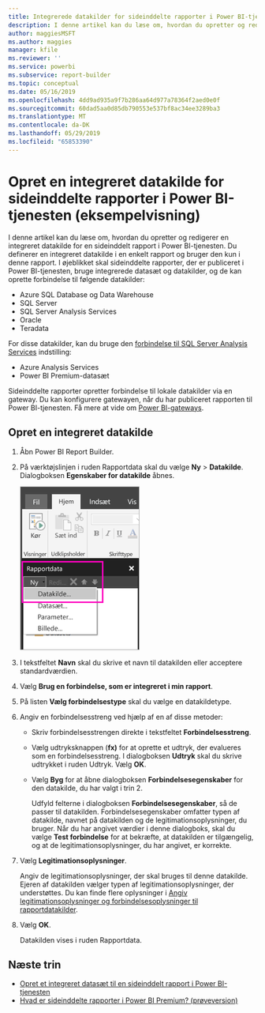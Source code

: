 ```yaml
---
title: Integrerede datakilder for sideinddelte rapporter i Power BI-tjenesten (eksempelvisning)
description: I denne artikel kan du læse om, hvordan du opretter og redigerer en integreret datakilde i en sideinddelt rapport i Power BI-tjenesten.
author: maggiesMSFT
ms.author: maggies
manager: kfile
ms.reviewer: ''
ms.service: powerbi
ms.subservice: report-builder
ms.topic: conceptual
ms.date: 05/16/2019
ms.openlocfilehash: 4dd9ad935a9f7b286aa64d977a78364f2aed0e0f
ms.sourcegitcommit: 60dad5aa0d85db790553e537bf8ac34ee3289ba3
ms.translationtype: MT
ms.contentlocale: da-DK
ms.lasthandoff: 05/29/2019
ms.locfileid: "65853390"
---
```

# <a name="create-an-embedded-data-source-for-paginated-reports-in-the-power-bi-service-preview"></a>Opret en integreret datakilde for sideinddelte rapporter i Power BI-tjenesten (eksempelvisning)

I denne artikel kan du læse om, hvordan du opretter og redigerer en integreret datakilde for en sideinddelt rapport i Power BI-tjenesten. Du definerer en integreret datakilde i en enkelt rapport og bruger den kun i denne rapport. I øjeblikket skal sideinddelte rapporter, der er publiceret i Power BI-tjenesten, bruge integrerede datasæt og datakilder, og de kan oprette forbindelse til følgende datakilder:

- Azure SQL Database og Data Warehouse
- SQL Server
- SQL Server Analysis Services
- Oracle 
- Teradata 

For disse datakilder, kan du bruge den [forbindelse til SQL Server Analysis Services](service-premium-connect-tools.md) indstilling:

- Azure Analysis Services
- Power BI Premium-datasæt

Sideinddelte rapporter opretter forbindelse til lokale datakilder via en gateway. Du kan konfigurere gatewayen, når du har publiceret rapporten til Power BI-tjenesten. Få mere at vide om [Power BI-gateways](service-gateway-getting-started.md). 

## <a name="create-an-embedded-data-source"></a>Opret en integreret datakilde
  
1. Åbn Power BI Report Builder.

1. På værktøjslinjen i ruden Rapportdata skal du vælge **Ny** > **Datakilde**. Dialogboksen **Egenskaber for datakilde** åbnes.

    ![Ny datakilde](media/paginated-reports-embedded-data-source/power-bi-paginated-new-data-source.png)
  
2.  I tekstfeltet **Navn** skal du skrive et navn til datakilden eller acceptere standardværdien.  
  
3.  Vælg **Brug en forbindelse, som er integreret i min rapport**.  
  
1.  På listen **Vælg forbindelsestype** skal du vælge en datakildetype. 

1.  Angiv en forbindelsesstreng ved hjælp af en af disse metoder:  
  
    -   Skriv forbindelsesstrengen direkte i tekstfeltet **Forbindelsesstreng**. 
  
    -   Vælg udtryksknappen (**fx)** for at oprette et udtryk, der evalueres som en forbindelsesstreng. I dialogboksen **Udtryk** skal du skrive udtrykket i ruden Udtryk. Vælg **OK**. 
  
    -   Vælg **Byg** for at åbne dialogboksen **Forbindelsesegenskaber** for den datakilde, du har valgt i trin 2.  
  
        Udfyld felterne i dialogboksen **Forbindelsesegenskaber**, så de passer til datakilden. Forbindelsesegenskaber omfatter typen af datakilde, navnet på datakilden og de legitimationsoplysninger, du bruger. Når du har angivet værdier i denne dialogboks, skal du vælge **Test forbindelse** for at bekræfte, at datakilden er tilgængelig, og at de legitimationsoplysninger, du har angivet, er korrekte.  
  
4.  Vælg **Legitimationsoplysninger**.  
  
     Angiv de legitimationsoplysninger, der skal bruges til denne datakilde. Ejeren af datakilden vælger typen af legitimationsoplysninger, der understøttes. Du kan finde flere oplysninger i [Angiv legitimationsoplysninger og forbindelsesoplysninger til rapportdatakilder](https://docs.microsoft.com/sql/reporting-services/report-data/specify-credential-and-connection-information-for-report-data-sources).
  
5.  Vælg **OK**.  
  
     Datakilden vises i ruden Rapportdata.  

## <a name="next-steps"></a>Næste trin

- [Opret et integreret datasæt til en sideinddelt rapport i Power BI-tjenesten](paginated-reports-create-embedded-dataset.md)
- [Hvad er sideinddelte rapporter i Power BI Premium? (prøveversion)](paginated-reports-report-builder-power-bi.md)
